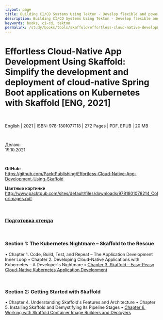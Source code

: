 ```yaml
---
layout: page
title: Building CI/CD Systems Using Tekton - Develop flexible and powerful CI/CD pipelines using Tekton Pipelines and Triggers
description: Building CI/CD Systems Using Tekton - Develop flexible and powerful CI/CD pipelines using Tekton Pipelines and Triggers
keywords: books, ci-cd, tekton
permalink: /study/books/tools/skaffold/effortless-cloud-native-development-skaffold/
---
```


# Effortless Cloud-Native App Development Using Skaffold: Simplify the development and deployment of cloud-native Spring Boot applications on Kubernetes with Skaffold [ENG, 2021]

<br/>

English | 2021 | ISBN: 978-1801077118 | 272 Pages | PDF, EPUB | 20 MB

<br/>

Делаю:  
19.10.2021

<br/>

**GitHub:**  
https://github.com/PacktPublishing/Effortless-Cloud-Native-App-Development-Using-Skaffold

**Цветные картинки**  
http://www.packtpub.com/sites/default/files/downloads/9781801078214_ColorImages.pdf

<br/>

### [Подготовка стенда](/study/books/tools/skaffold/setup/)

<br/>

### Section 1: The Kubernetes Nightmare – Skaffold to the Rescue

• Chapter 1. Code, Build, Test, and Repeat – The Application Development Inner Loop
• Chapter 2. Developing Cloud-Native Applications with Kubernetes
– A Developer's Nightmare
• [Chapter 3. Skaffold – Easy-Peasy Cloud-Native Kubernetes Application Development](/study/books/tools/skaffold/skaffold-easy-peasy-cloud-native-kubernetes-application-development/)

<br/>

### Section 2: Getting Started with Skaffold

• Chapter 4. Understanding Skaffold's Features and Architecture
• Chapter 5. Installing Skaffold and Demystifying Its Pipeline Stages
• [Chapter 6. Working with Skaffold Container Image Builders and Deployers](/study/books/tools/skaffold/working-with-skaffold-container-image-builders-and-deployers/)
